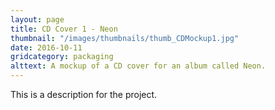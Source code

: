 ```yaml
---
layout: page
title: CD Cover 1 - Neon
thumbnail: "/images/thumbnails/thumb_CDMockup1.jpg"
date: 2016-10-11
gridcategory: packaging
alttext: A mockup of a CD cover for an album called Neon.
---
```

This is a description for the project.